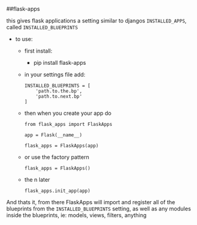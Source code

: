 ##flask-apps

this gives flask applications a setting similar to djangos `INSTALLED_APPS`,
called `INSTALLED_BLUEPRINTS`

- to use:
    - first install:
        
        - pip install flask-apps

    - in your settings file add:
        ```
        INSTALLED_BLUEPRINTS = [
            'path.to.the.bp',
            'path.to.next.bp'
        ]
        ```

    - then when you create your app do
        ```
        from flask_apps import FlaskApps

        app = Flask(__name__)

        flask_apps = FlaskApps(app)
    
        ```
    - or use the factory pattern
        ```
        flask_apps = FlaskApps()
        ```
   - the n later
        ```
        flask_apps.init_app(app)
        ```

And thats it, from there FlaskApps will import and register all of the blueprints from the `INSTALLED_BLUEPRINTS` setting, as well as any modules inside the blueprints, ie: models, views, filters, anything
